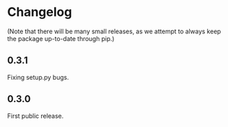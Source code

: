 Changelog
=========

(Note that there will be many small releases, as we attempt to always keep
the package up-to-date through pip.)

0.3.1
-----

Fixing setup.py bugs.

0.3.0
-----

First public release.

